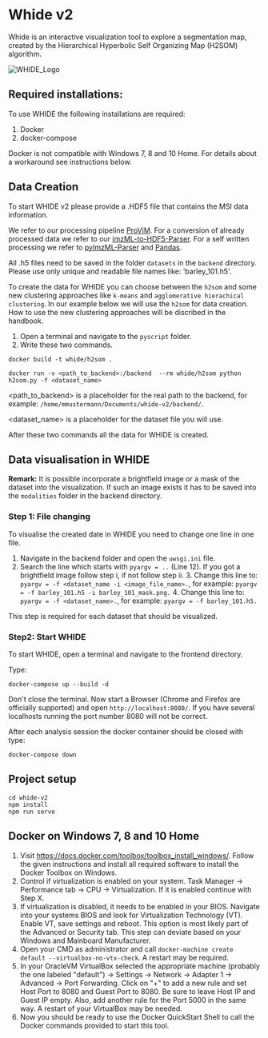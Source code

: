 # Whide v2
Whide is an interactive visualization tool to explore a segmentation map, created by the Hierarchical Hyperbolic Self Organizing Map (H2SOM) algorithm.

![WHIDE_Logo](../../Bilder/WHIDE_Logo.png)

## Required installations:
To use WHIDE the following installations are required:

1. Docker
2. docker-compose

Docker is not compatible with Windows 7, 8 and 10 Home. For details about a workaround see instructions below.

## Data Creation
To start WHIDE v2 please provide a .HDF5 file that contains the MSI data information.

We refer to our processing pipeline [ProViM](https://github.com/Kawue/provim). For a conversion of already processed data we refer to our [imzML-to-HDF5-Parser](https://github.com/Kawue/imzML-to-HDF5). For a self written processing we refer to [pyImzML-Parser](https://github.com/alexandrovteam/pyimzML/blob/master/pyimzml/ImzMLParser.py)  and  [Pandas](https://pandas.pydata.org/).

All .h5 files need to be saved in the folder `datasets` in the `backend` directory.
Please use only unique and readable file names like: 'barley_101.h5'.

To create the data for WHIDE you can choose between the `h2som` and some new clustering approaches like `k-means` and `agglomerative hierachical clustering`.
In our example below we will use the `h2som` for data creation. How to use the new clustering approaches will be discribed in the handbook.


1. Open a terminal and navigate to the `pyscript` folder.
2. Write these two commands. 
```shell script
docker build -t whide/h2som .

docker run -v <path_to_backend>:/backend  --rm whide/h2som python h2som.py -f <dataset_name>
```
<path_to_backend> is a placeholder for the real path to the backend, for example:
`/home/mmustermann/Documents/whide-v2/backend/`.

<dataset_name> is a placeholder for the dataset file you will use. 

After these two commands all the data for WHIDE is created. 

## Data visualisation in WHIDE
**Remark:** It is possible incorporate a brightfield image or a mask of the dataset into the visualization.
If such an image exists it has to be saved into the `modalities` folder in the backend directory. 

### Step 1: File changing
To visualise the created date in WHIDE you need to change one line in one file. 
1. Navigate in the backend folder and open the `uwsgi.ini` file. 
2. Search the line which starts with `pyargv = ..` (Line 12).
If you got a brightfield image follow step i, if not follow step ii.
    3. Change this line to: `pyargv = -f <dataset_name -i <image_file_name>.`, for example: `pyargv = -f barley_101.h5 -i barley_101_mask.png.`
    4. Change this line to: `pyargv = -f <dataset_name>.`, for example: `pyargv = -f barley_101.h5.`

This step is required for each dataset that should be visualized.

### Step2: Start WHIDE
To start WHIDE, open a terminal and navigate to the frontend directory.

Type:
```shell script
docker-compose up --build -d
```
Don't close the terminal. 
Now start a Browser (Chrome and Firefox are officially supported) and open `http://localhost:8080/`.
If you have several localhosts running the port number 8080 will not be correct.

After each analysis session the docker container should be closed with type:
```shell script
docker-compose down
```






## Project setup
```
cd whide-v2
npm install
npm run serve
```


## Docker on Windows 7, 8 and 10 Home
1. Visit https://docs.docker.com/toolbox/toolbox_install_windows/. Follow the given instructions and install all required software to install the Docker Toolbox on Windows.
2. Control if virtualization is enabled on your system. Task Manager -> Performance tab -> CPU -> Virtualization. If it is enabled continue with Step X.
3. If virtualization is disabled, it needs to be enabled in your BIOS. Navigate into your systems BIOS and look for Virtualization Technology (VT). Enable VT, save settings and reboot. This option is most likely part of the Advanced or Security tab. This step can deviate based on your Windows and Mainboard Manufacturer.
4. Open your CMD as administrator and call `docker-machine create default --virtualbox-no-vtx-check`. A restart may be required.
5. In your OracleVM VirtualBox selected the appropriate machine (probably the one labeled "default") -> Settings -> Network -> Adapter 1 -> Advanced -> Port Forwarding. Click on "+" to add a new rule and set Host Port to 8080 and Guest Port to 8080. Be sure to leave Host IP and Guest IP empty. Also, add another rule for the Port 5000 in the same way. A restart of your VirtualBox may be needed.
6. Now you should be ready to use the Docker QuickStart Shell to call the Docker commands provided to start this tool.

